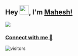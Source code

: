 ## Hey <img src="https://github.com/TheDudeThatCode/TheDudeThatCode/blob/master/Assets/Hi.gif" width="29">, I'm [Mahesh!](https://bio.link/maheshkasbe) 

![](https://i.ibb.co/F38F21R/LinkedIn.jpg)

### [Connect with me 💬](https://kunalkushwaha.com) 
![visitors](https://visitor-badge.laobi.icu/badge?page_id=mahesh-kasabe.mahesh-kasabe)
